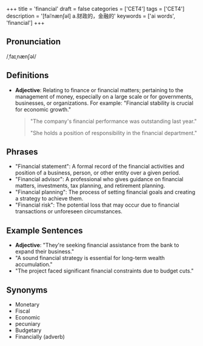 +++
title = 'financial'
draft = false
categories = ['CET4']
tags = ['CET4']
description = '[faiˈnæn∫əl] a.财政的，金融的'
keywords = ['ai words', 'financial']
+++

## Pronunciation
/ˌfaɪˌnænʃəl/

## Definitions
- **Adjective**: Relating to finance or financial matters; pertaining to the management of money, especially on a large scale or for governments, businesses, or organizations. For example: "Financial stability is crucial for economic growth."
  
  > "The company's financial performance was outstanding last year."
  > 
  > "She holds a position of responsibility in the financial department."

## Phrases
- "Financial statement": A formal record of the financial activities and position of a business, person, or other entity over a given period.
- "Financial advisor": A professional who gives guidance on financial matters, investments, tax planning, and retirement planning.
- "Financial planning": The process of setting financial goals and creating a strategy to achieve them.
- "Financial risk": The potential loss that may occur due to financial transactions or unforeseen circumstances.

## Example Sentences
- **Adjective**: "They're seeking financial assistance from the bank to expand their business."
- "A sound financial strategy is essential for long-term wealth accumulation."
- "The project faced significant financial constraints due to budget cuts."

## Synonyms
- Monetary
- Fiscal
- Economic
- pecuniary
- Budgetary
- Financially (adverb)
